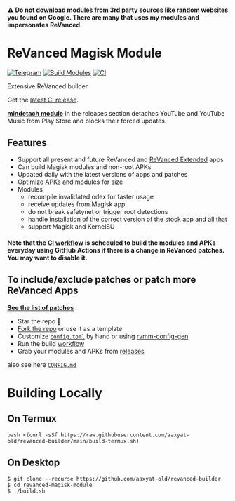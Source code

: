 #### ⚠️ Do not download modules from 3rd party sources like random websites you found on Google. There are many that uses my modules and impersonates ReVanced.

# ReVanced Magisk Module
[![Telegram](https://img.shields.io/badge/Telegram-2CA5E0?style=for-the-badge&logo=telegram&logoColor=white)](https://t.me/aaxyat_revanced)
[![Build Modules](https://github.com/aaxyat-old/revanced-builder/actions/workflows/build.yml/badge.svg)](https://github.com/aaxyat-old/revanced-builder/actions/workflows/build.yml)
[![CI](https://github.com/aaxyat-old/revanced-builder/actions/workflows/ci.yml/badge.svg?event=schedule)](https://github.com/aaxyat-old/revanced-builder/actions/workflows/ci.yml)

Extensive ReVanced builder  

Get the [latest CI release](https://github.com/aaxyat-old/revanced-builder/releases).

[**mindetach module**](https://github.com/j-hc/mindetach-magisk) in the releases section detaches YouTube and YouTube Music from Play Store and blocks their forced updates.

## Features
 * Support all present and future ReVanced and [ReVanced Extended](https://github.com/inotia00/revanced-patches) apps
 * Can build Magisk modules and non-root APKs
 * Updated daily with the latest versions of apps and patches
 * Optimize APKs and modules for size
 * Modules
     * recompile invalidated odex for faster usage
     * receive updates from Magisk app
     * do not break safetynet or trigger root detections
     * handle installation of the correct version of the stock app and all that
     * support Magisk and KernelSU

#### **Note that the [CI workflow](../../actions/workflows/ci.yml) is scheduled to build the modules and APKs everyday using GitHub Actions if there is a change in ReVanced patches. You may want to disable it.**

## To include/exclude patches or patch more ReVanced Apps
[**See the list of patches**](https://github.com/revanced/revanced-patches#-patches)

 * Star the repo :eyes:
 * [Fork the repo](https://github.com/aaxyat-old/revanced-builder/fork) or use it as a template
 * Customize [`config.toml`](./config.toml) by hand or using [rvmm-config-gen](https://j-hc.github.io/rvmm-config-gen/)
 * Run the build [workflow](../../actions/workflows/build.yml)
 * Grab your modules and APKs from [releases](../../releases)

also see here [`CONFIG.md`](./CONFIG.md)

# Building Locally
## On Termux
```console
bash <(curl -sSf https://raw.githubusercontent.com/aaxyat-old/revanced-builder/main/build-termux.sh)
```

## On Desktop
```console
$ git clone --recurse https://github.com/aaxyat-old/revanced-builder
$ cd revanced-magisk-module
$ ./build.sh
```

